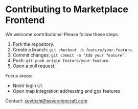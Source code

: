 # Contributing to Marketplace Frontend

We welcome contributions! Please follow these steps:

1. Fork the repository.
2. Create a branch: `git checkout -b feature/your-feature`.
3. Commit changes: `git commit -m "Add your feature"`.
4. Push: `git push origin feature/your-feature`.
5. Open a pull request.

Focus areas:
- Nostr login UI.
- Open map integration addressing and gps features

Contact: sovtoshi@sovereigncraft.com
